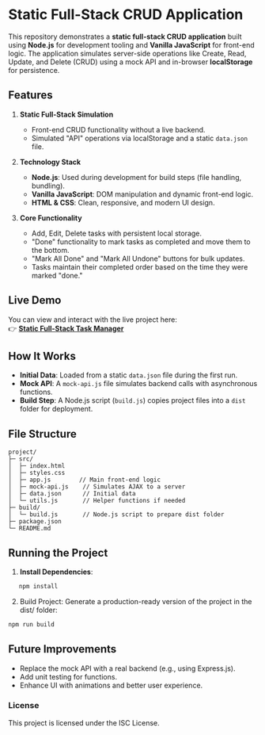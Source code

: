 # Static Full-Stack CRUD Application

This repository demonstrates a **static full-stack CRUD application** built using **Node.js** for development tooling and **Vanilla JavaScript** for front-end logic. The application simulates server-side operations like Create, Read, Update, and Delete (CRUD) using a mock API and in-browser **localStorage** for persistence.

## Features

1. **Static Full-Stack Simulation**  
   - Front-end CRUD functionality without a live backend.  
   - Simulated "API" operations via localStorage and a static `data.json` file.

2. **Technology Stack**  
   - **Node.js**: Used during development for build steps (file handling, bundling).  
   - **Vanilla JavaScript**: DOM manipulation and dynamic front-end logic.  
   - **HTML & CSS**: Clean, responsive, and modern UI design.

3. **Core Functionality**  
   - Add, Edit, Delete tasks with persistent local storage.  
   - "Done" functionality to mark tasks as completed and move them to the bottom.  
   - "Mark All Done" and "Mark All Undone" buttons for bulk updates.  
   - Tasks maintain their completed order based on the time they were marked "done."

## Live Demo

You can view and interact with the live project here:  
👉 [**Static Full-Stack Task Manager**](https://no-server-full-stack-task-manager.netlify.app/)

## How It Works

- **Initial Data**: Loaded from a static `data.json` file during the first run.  
- **Mock API**: A `mock-api.js` file simulates backend calls with asynchronous functions.  
- **Build Step**: A Node.js script (`build.js`) copies project files into a `dist` folder for deployment.

## File Structure

    project/
    ├─ src/
    │  ├─ index.html
    │  ├─ styles.css
    │  ├─ app.js        // Main front-end logic
    │  ├─ mock-api.js    // Simulates AJAX to a server
    │  ├─ data.json      // Initial data
    │  └─ utils.js       // Helper functions if needed
    ├─ build/
    │  └─ build.js       // Node.js script to prepare dist folder 
    ├─ package.json
    └─ README.md

## Running the Project

1. **Install Dependencies**:

```bash
   npm install
   ```

2. Build Project: Generate a production-ready version of the project in the dist/ folder:
 
 ```bash
npm run build
 ```

## Future Improvements

- Replace the mock API with a real backend (e.g., using Express.js).
- Add unit testing for functions.
- Enhance UI with animations and better user experience.

### License

This project is licensed under the ISC License.